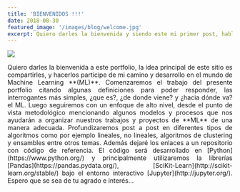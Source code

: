 ```yaml
---
title: 'BIENVENIDOS !!!'
date: 2018-08-30
featured_image: '/images/blog/welcome.jpg'
excerpt: Quiero darles la bienvenida y siendo este mi primer post, hablaremos brevemente que cuales temáticas iremos tratando a lo largo de este emocionante camino aprendiendo sobre el aprendizaje automatico o Machine Learning.
---
```


![](/MachineLearning/images/blog/welcome.jpg)
<div style="text-align: justify" markdown="1">
Quiero darles la bienvenida a este portfolio, la idea principal de este sitio es
compartirles, y hacerlos participe de mi camino y desarrollo en el mundo de
Machine Learning **(ML)**.
Comenzaremos el trabajo del presente portfolio citando algunas definiciones para poder responder, las interrogantes más simples, ¿que es?, ¿de donde viene? y ¿hacia dónde va? el ML.
Luego seguiremos con un enfoque de alto nivel, desde el punto de vista metodológico mencionando algunos modelos y procesos que nos ayudarán a organizar nuestros trabajos  y proyectos de **ML** de una manera adecuada.
Profundizaremos post a post en diferentes tipos de algoritmos como por ejemplo lineales, no lineales, algoritmos de clustering y ensambles entre otros temas.
Además dejaré los enlaces a un repositorio con código de referencia. El código será desarrollado en [Python](https://www.python.org/) y principalmente utilizaremos la librerías [Pandas](https://pandas.pydata.org/), [SciKit-Learn](http://scikit-learn.org/stable/) bajo el entorno interactivo [Jupyter](http://jupyter.org/).
Espero que se sea de tu agrado e interés...
</div>
